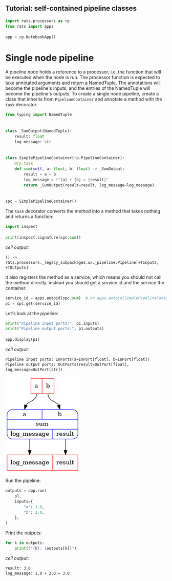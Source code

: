 ## Tutorial: self-contained pipeline classes


```python
import rats.processors as rp
from rats import apps

app = rp.NotebookApp()
```


# Single node pipeline
A pipeline node holds a reference to a processor, i.e. the function that will be executed when
the node is run.
The processor function is expected to take annotated arguments and return a NamedTuple.  The
annotations will become the pipeline's inputs, and the entries of the NamedTuple will become the
pipeline's outputs.
To create a single node pipeline, create a class that inherits from `PipelineContainer` and
annotate a method with the `task` decorator.


```python
from typing import NamedTuple


class _SumOutput(NamedTuple):
    result: float
    log_message: str


class SimplePipelineContainer(rp.PipelineContainer):
    @rp.task
    def sum(self, a: float, b: float) -> _SumOutput:
        result = a + b
        log_message = f"{a} + {b} = {result}"
        return _SumOutput(result=result, log_message=log_message)


spc = SimplePipelineContainer()
```


The `task` decorator converts the method into a method that takes nothing and returns a function:


```python
import inspect

print(inspect.signature(spc.sum))
```
_cell output_:
```output
() -> rats.processors._legacy_subpackages.ux._pipeline.Pipeline[+TInputs, +TOutputs]
```
It also registers the method as a service, which means you should not call the method directly.
instead you should get a service id and the service the container:


```python
service_id = apps.autoid(spc.sum)  # or apps.autoid(SimplePipelineContainer.sum)
p1 = spc.get(service_id)
```


Let's look at the pipeline:


```python
print("Pipeline input ports:", p1.inputs)
print("Pipeline output ports:", p1.outputs)

app.display(p1)
```
_cell output_:
```output
Pipeline input ports: InPorts(a=InPort[float], b=InPort[float])
Pipeline output ports: OutPorts(result=OutPort[float], log_message=OutPort[str])
```


![png](001_independent_pipelines_files/001_independent_pipelines_9_1.png)




Run the pipeline:


```python
outputs = app.run(
    p1,
    inputs={
        "a": 1.0,
        "b": 2.0,
    },
)
```


Print the outputs:


```python
for k in outputs:
    print(f"{k}: {outputs[k]}")
```
_cell output_:
```output
result: 3.0
log_message: 1.0 + 2.0 = 3.0
```
